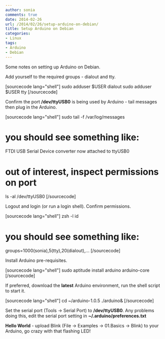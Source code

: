 ```yaml
---
author: sonia
comments: true
date: 2014-02-26
url: /2014/02/26/setup-arduino-on-debian/
title: Setup Arduino on Debian
categories:
- Linux
tags:
- Arduino
- Debian
---
```


Some notes on setting up Arduino on Debian.

Add yourself to the required groups - dialout and tty.

[sourcecode lang="shell"]
sudo adduser $USER dialout
sudo adduser $USER tty
[/sourcecode]

Confirm the port **/dev/ttyUSB0** is being used by Arduino - tail messages then plug in the Arduino.

[sourcecode lang="shell"]
sudo tail -f /var/log/messages

# you should see something like:
FTDI USB Serial Device converter now attached to ttyUSB0

# out of interest, inspect permissions on port
ls -al /dev/ttyUSB0
[/sourcecode]

Logout and login (or run a login shell). Confirm permissions.

[sourcecode lang="shell"]
zsh -l
id

# you should see something like:
groups=1000(sonia),5(tty),20(dialout),...
[/sourcecode]

Install Arduino pre-requisites.

[sourcecode lang="shell"]
sudo aptitude install arduino arduino-core
[/sourcecode]

If preferred, download the **latest** Arduino environment, run the shell script to start it.

[sourcecode lang="shell"]
cd ~/arduino-1.0.5
./arduino&
[/sourcecode]

Set the serial port (Tools -> Serial Port) to **/dev/ttyUSB0**. Any problems doing this, edit the serial port setting in  **~/.arduino/preferences.txt**

**Hello World** - upload Blink (File -> Examples -> 01.Basics -> Blink) to your Arduino, go crazy with that flashing LED!


